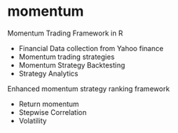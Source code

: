 # momentum
Momentum Trading Framework in R

- Financial Data collection from Yahoo finance
- Momentum trading strategies
- Momentum Strategy Backtesting
- Strategy Analytics

Enhanced momentum strategy ranking framework

- Return momentum
- Stepwise Correlation
- Volatility 



